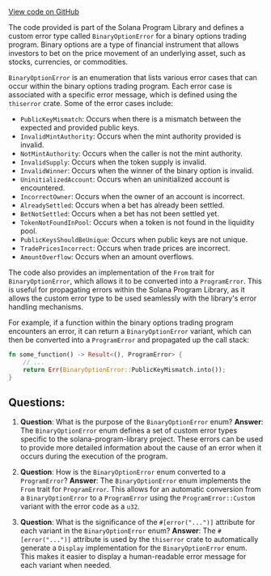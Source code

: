 [View code on GitHub](https://github.com/solana-labs/solana-program-library/binary-option/program/src/error.rs)

The code provided is part of the Solana Program Library and defines a custom error type called `BinaryOptionError` for a binary options trading program. Binary options are a type of financial instrument that allows investors to bet on the price movement of an underlying asset, such as stocks, currencies, or commodities.

`BinaryOptionError` is an enumeration that lists various error cases that can occur within the binary options trading program. Each error case is associated with a specific error message, which is defined using the `thiserror` crate. Some of the error cases include:

- `PublicKeyMismatch`: Occurs when there is a mismatch between the expected and provided public keys.
- `InvalidMintAuthority`: Occurs when the mint authority provided is invalid.
- `NotMintAuthority`: Occurs when the caller is not the mint authority.
- `InvalidSupply`: Occurs when the token supply is invalid.
- `InvalidWinner`: Occurs when the winner of the binary option is invalid.
- `UninitializedAccount`: Occurs when an uninitialized account is encountered.
- `IncorrectOwner`: Occurs when the owner of an account is incorrect.
- `AlreadySettled`: Occurs when a bet has already been settled.
- `BetNotSettled`: Occurs when a bet has not been settled yet.
- `TokenNotFoundInPool`: Occurs when a token is not found in the liquidity pool.
- `PublicKeysShouldBeUnique`: Occurs when public keys are not unique.
- `TradePricesIncorrect`: Occurs when trade prices are incorrect.
- `AmountOverflow`: Occurs when an amount overflows.

The code also provides an implementation of the `From` trait for `BinaryOptionError`, which allows it to be converted into a `ProgramError`. This is useful for propagating errors within the Solana Program Library, as it allows the custom error type to be used seamlessly with the library's error handling mechanisms.

For example, if a function within the binary options trading program encounters an error, it can return a `BinaryOptionError` variant, which can then be converted into a `ProgramError` and propagated up the call stack:

```rust
fn some_function() -> Result<(), ProgramError> {
    // ...
    return Err(BinaryOptionError::PublicKeyMismatch.into());
}
```
## Questions: 
 1. **Question**: What is the purpose of the `BinaryOptionError` enum?
   **Answer**: The `BinaryOptionError` enum defines a set of custom error types specific to the solana-program-library project. These errors can be used to provide more detailed information about the cause of an error when it occurs during the execution of the program.

2. **Question**: How is the `BinaryOptionError` enum converted to a `ProgramError`?
   **Answer**: The `BinaryOptionError` enum implements the `From` trait for `ProgramError`. This allows for an automatic conversion from a `BinaryOptionError` to a `ProgramError` using the `ProgramError::Custom` variant with the error code as a `u32`.

3. **Question**: What is the significance of the `#[error("...")]` attribute for each variant in the `BinaryOptionError` enum?
   **Answer**: The `#[error("...")]` attribute is used by the `thiserror` crate to automatically generate a `Display` implementation for the `BinaryOptionError` enum. This makes it easier to display a human-readable error message for each variant when needed.